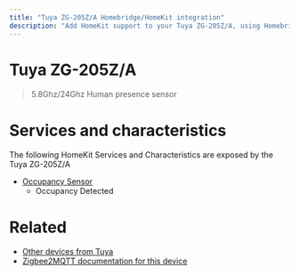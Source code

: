 ```yaml
---
title: "Tuya ZG-205Z/A Homebridge/HomeKit integration"
description: "Add HomeKit support to your Tuya ZG-205Z/A, using Homebridge, Zigbee2MQTT and homebridge-z2m."
---
```

<!---
This file has been GENERATED using src/docgen/docgen.ts
DO NOT EDIT THIS FILE MANUALLY!
-->
# Tuya ZG-205Z/A
> 5.8Ghz/24Ghz Human presence sensor


# Services and characteristics
The following HomeKit Services and Characteristics are exposed by
the Tuya ZG-205Z/A

* [Occupancy Sensor](../../sensors.md)
  * Occupancy Detected


# Related
* [Other devices from Tuya](../index.md#tuya)
* [Zigbee2MQTT documentation for this device](https://www.zigbee2mqtt.io/devices/ZG-205Z_A.html)